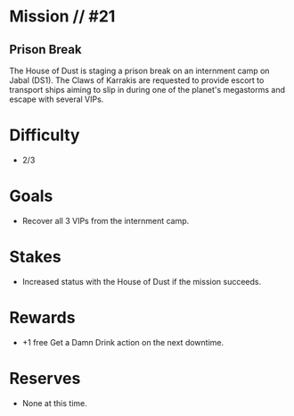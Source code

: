 # Mission // #21
## Prison Break

The House of Dust is staging a prison break on an internment camp on Jabal (DS1). The Claws of Karrakis are requested to provide escort to transport ships aiming to slip in during one of the planet's megastorms and escape with several VIPs.

# Difficulty
- 2/3

# Goals
- Recover all 3 VIPs from the internment camp.

# Stakes
- Increased status with the House of Dust if the mission succeeds.

# Rewards
- +1 free Get a Damn Drink action on the next downtime.

# Reserves
- None at this time.